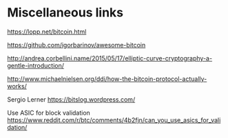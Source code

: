 # Miscellaneous links

https://lopp.net/bitcoin.html

https://github.com/igorbarinov/awesome-bitcoin

http://andrea.corbellini.name/2015/05/17/elliptic-curve-cryptography-a-gentle-introduction/

http://www.michaelnielsen.org/ddi/how-the-bitcoin-protocol-actually-works/

Sergio Lerner
https://bitslog.wordpress.com/

Use ASIC for block validation
https://www.reddit.com/r/btc/comments/4b2fjn/can_you_use_asics_for_validation/
